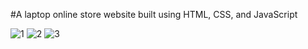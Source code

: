 ﻿#A laptop online store website built using HTML, CSS, and JavaScript

![1](https://github.com/user-attachments/assets/225b69a3-46e3-4b92-881c-40346be59dba)
![2](https://github.com/user-attachments/assets/62398c5b-209d-4ec8-8bcd-14eb989fbbdb)
![3](https://github.com/user-attachments/assets/1068d3aa-a1bc-448b-9fc4-e3d7393ca5fd)
